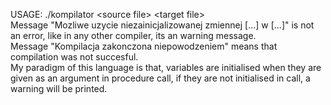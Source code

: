 USAGE: ./kompilator \<source file\> \<target file\>   
Message "Mozliwe uzycie niezainicjalizowanej zmiennej [...] w [...]" is not an error, like in any other compiler, its an warning message.   
Message "Kompilacja zakonczona niepowodzeniem" means that compilation was not succesful.   
My paradigm of this language is that, variables are initialised when they are given as an argument in procedure call, if they are not initialised in call, a warning will be printed.   